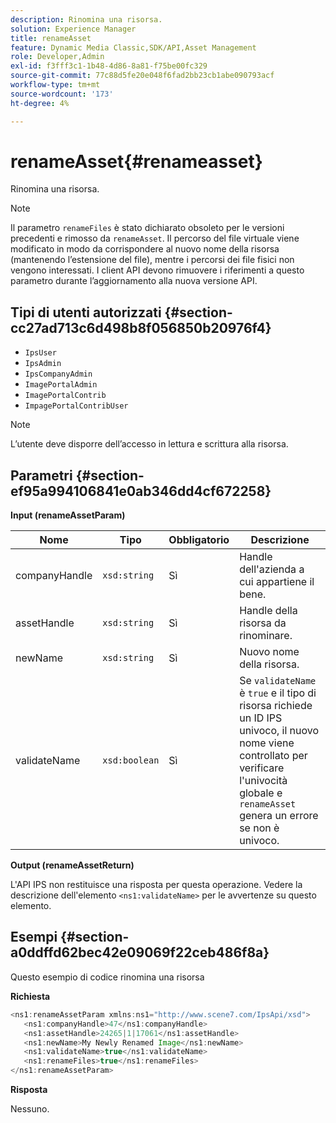 ```yaml
---
description: Rinomina una risorsa.
solution: Experience Manager
title: renameAsset
feature: Dynamic Media Classic,SDK/API,Asset Management
role: Developer,Admin
exl-id: f3fff3c1-1b48-4d86-8a81-f75be00fc329
source-git-commit: 77c88d5fe20e048f6fad2bb23cb1abe090793acf
workflow-type: tm+mt
source-wordcount: '173'
ht-degree: 4%

---
```


# renameAsset{#renameasset}

Rinomina una risorsa.

>[!NOTE]
>
>Il parametro `renameFiles` è stato dichiarato obsoleto per le versioni precedenti e rimosso da `renameAsset`. Il percorso del file virtuale viene modificato in modo da corrispondere al nuovo nome della risorsa (mantenendo l’estensione del file), mentre i percorsi dei file fisici non vengono interessati. I client API devono rimuovere i riferimenti a questo parametro durante l’aggiornamento alla nuova versione API.

## Tipi di utenti autorizzati {#section-cc27ad713c6d498b8f056850b20976f4}

* `IpsUser`
* `IpsAdmin`
* `IpsCompanyAdmin`
* `ImagePortalAdmin`
* `ImagePortalContrib`
* `ImpagePortalContribUser`

>[!NOTE]
>
>L’utente deve disporre dell’accesso in lettura e scrittura alla risorsa.

## Parametri {#section-ef95a994106841e0ab346dd4cf672258}

**Input (renameAssetParam)**

| Nome | Tipo | Obbligatorio | Descrizione |
|---|---|---|---|
| companyHandle | `xsd:string` | Sì | Handle dell&#39;azienda a cui appartiene il bene. |
| assetHandle | `xsd:string` | Sì | Handle della risorsa da rinominare. |
| newName | `xsd:string` | Sì | Nuovo nome della risorsa. |
| validateName | `xsd:boolean` | Sì | Se `validateName` è `true` e il tipo di risorsa richiede un ID IPS univoco, il nuovo nome viene controllato per verificare l&#39;univocità globale e `renameAsset` genera un errore se non è univoco. |

**Output (renameAssetReturn)**

L&#39;API IPS non restituisce una risposta per questa operazione. Vedere la descrizione dell&#39;elemento `<ns1:validateName>` per le avvertenze su questo elemento.

## Esempi {#section-a0ddffd62bec42e09069f22ceb486f8a}

Questo esempio di codice rinomina una risorsa

**Richiesta**

```java
<ns1:renameAssetParam xmlns:ns1="http://www.scene7.com/IpsApi/xsd">
   <ns1:companyHandle>47</ns1:companyHandle>
   <ns1:assetHandle>24265|1|17061</ns1:assetHandle>
   <ns1:newName>My Newly Renamed Image</ns1:newName>
   <ns1:validateName>true</ns1:validateName>
   <ns1:renameFiles>true</ns1:renameFiles>
</ns1:renameAssetParam>
```

**Risposta**

Nessuno.
